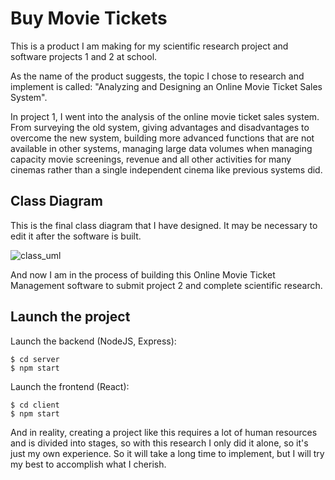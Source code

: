 # Buy Movie Tickets
This is a product I am making for my scientific research project and software projects 1 and 2 at school.

As the name of the product suggests, the topic I chose to research and implement is called: "Analyzing and Designing an Online Movie Ticket Sales System".

In project 1, I went into the analysis of the online movie ticket sales system. From surveying the old system, giving advantages and disadvantages to overcome the new system, building more advanced functions that are not available in other systems, managing large data volumes when managing capacity movie screenings, revenue and all other activities for many cinemas rather than a single independent cinema like previous systems did.

## Class Diagram
This is the final class diagram that I have designed. It may be necessary to edit it after the software is built.

![class_uml](https://github.com/VenusakaVXT/buy-movie-tickets/assets/125566811/0fa250c5-4e44-4db5-a1d6-1647ecc9e78e)

And now I am in the process of building this Online Movie Ticket Management software to submit project 2 and complete scientific research.

## Launch the project
Launch the backend (NodeJS, Express):
```
$ cd server
$ npm start
```

Launch the frontend (React):
```
$ cd client
$ npm start
```

And in reality, creating a project like this requires a lot of human resources and is divided into stages, so with this research I only did it alone, so it's just my own experience. So it will take a long time to implement, but I will try my best to accomplish what I cherish.
